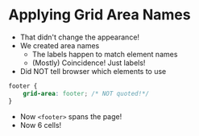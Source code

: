 # Applying Grid Area Names

- That didn't change the appearance!
- We created area names
    - The labels happen to match element names
    - (Mostly) Coincidence! Just labels!
- Did NOT tell browser which elements to use

```css
footer { 
    grid-area: footer; /* NOT quoted!*/
}
```

- Now `<footer>` spans the page!
- Now 6 cells!
